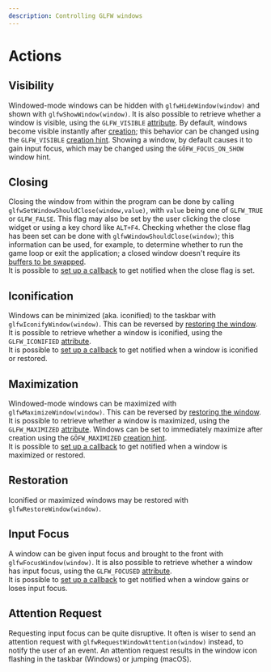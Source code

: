 ```yaml
---
description: Controlling GLFW windows
---
```


# Actions

## Visibility

Windowed-mode windows can be hidden with `glfwHideWindow(window)` and shown with `glfwShowWindow(window)`. It is also possible to retrieve whether a window is visible, using the `GLFW_VISIBLE` [attribute](https://app.gitbook.com/@desertcookie/s/glfw-in-a-nutshell/windows/attributes#querying-attributes). 
By default, windows become visible instantly after [creation](https://app.gitbook.com/@desertcookie/s/glfw-in-a-nutshell/window/window-basics#creation); this behavior can be changed using the `GLFW_VISIBLE` [creation hint](https://app.gitbook.com/@desertcookie/s/glfw-in-a-nutshell/windows/creation-hints#specifying-creation-hints). Showing a window, by default causes it to gain input focus, which may be changed using the `GÖFW_FOCUS_ON_SHOW` window hint.

## Closing

Closing the window from within the program can be done by calling `glfwSetWindowShouldClose(window,value)`, with `value` being one of `GLFW_TRUE` or `GLFW_FALSE`. This flag may also be set by the user clicking the close widget or using a key chord like `ALT+F4`. Checking whether the close flag has been set can be done with `glfwWindowShouldClose(window)`; this information can be used, for example, to determine whether to run the game loop or exit the application; a closed window doesn't require its [buffers to be swapped](https://app.gitbook.com/@desertcookie/s/glfw-in-a-nutshell/windows/window-basics#buffer-swapping-v-sync).  
It is possible to [set up a callback](https://app.gitbook.com/@desertcookie/s/glfw-in-a-nutshell/windows/callbacks#setting-callbacks) to get notified when the close flag is set.

## Iconification

Windows can be minimized (aka. iconified) to the taskbar with `glfwIconifyWindow(window)`. This can be reversed by [restoring the window](https://app.gitbook.com/@desertcookie/s/glfw-in-a-nutshell/windows/actions#restoration). It is possible to retrieve whether a window is iconified, using the `GLFW_ICONIFIED` [attribute](https://app.gitbook.com/@desertcookie/s/glfw-in-a-nutshell/windows/attributes#querying-attributes).   
It is possible to [set up a callback](https://app.gitbook.com/@desertcookie/s/glfw-in-a-nutshell/windows/callbacks#setting-callbacks) to get notified when a window is iconified or restored.

## Maximization

Windowed-mode windows can be maximized with `glfwMaximizeWindow(window)`. This can be reversed by [restoring the window](https://app.gitbook.com/@desertcookie/s/glfw-in-a-nutshell/windows/actions#restoration). It is possible to retrieve whether a window is maximized, using the `GLFW_MAXIMIZED` [attribute](https://app.gitbook.com/@desertcookie/s/glfw-in-a-nutshell/windows/attributes#querying-attributes). Windows can be set to immediately maximize after creation using the `GÖFW_MAXIMIZED` [creation hint](https://app.gitbook.com/@desertcookie/s/glfw-in-a-nutshell/windows/creation-hints#specifying-creation-hints).  
It is possible to [set up a callback](https://app.gitbook.com/@desertcookie/s/glfw-in-a-nutshell/windows/callbacks#setting-callbacks) to get notified when a window is maximized or restored.  

## Restoration

Iconified or maximized windows may be restored with `glfwRestoreWindow(window)`.

## Input Focus

A window can be given input focus and brought to the front with `glfwFocusWindow(window)`. It is also possible to retrieve whether a window has input focus, using the `GLFW_FOCUSED` [attribute](https://app.gitbook.com/@desertcookie/s/glfw-in-a-nutshell/windows/attributes#querying-attributes).  
It is possible to [set up a callback](https://app.gitbook.com/@desertcookie/s/glfw-in-a-nutshell/windows/callbacks#setting-callbacks) to get notified when a window gains or loses input focus.

## Attention Request

Requesting input focus can be quite disruptive. It often is wiser to send an attention request with `glfwRequestWindowAttention(window)` instead, to notify the user of an event. An attention request results in the window icon flashing in the taskbar (Windows) or jumping (macOS).

